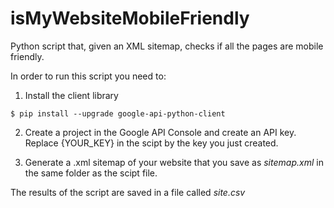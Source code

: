 # isMyWebsiteMobileFriendly

Python script that, given an XML sitemap, checks if all the pages are mobile friendly.


In order to run this script you need to: 

1. Install the client library
```
$ pip install --upgrade google-api-python-client
```

2. Create a project in the Google API Console and create an API key. Replace {YOUR_KEY} in the scipt by the key you just created.

3. Generate a .xml sitemap of your website that you save as *sitemap.xml* in the same folder as the scipt file.

The results of the script are saved in a file called *site.csv*
